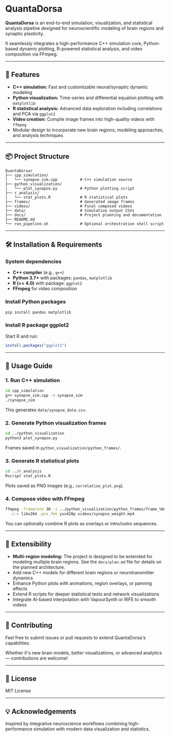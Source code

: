# QuantaDorsa

**QuantaDorsa** is an end-to-end simulation, visualization, and statistical analysis pipeline designed for neuroscientific modeling of brain regions and synaptic plasticity.

It seamlessly integrates a high-performance C++ simulation core, Python-based dynamic plotting, R-powered statistical analysis, and video composition via FFmpeg.

---

## 🚀 Features

- **C++ simulation:** Fast and customizable neural/synaptic dynamic modeling
- **Python visualization:** Time-series and differential equation plotting with `matplotlib`
- **R statistical analysis:** Advanced data exploration including correlations and PCA via `ggplot2`
- **Video creation:** Compile image frames into high-quality videos with `ffmpeg`
- Modular design to incorporate new brain regions, modeling approaches, and analysis techniques

---

## 📦 Project Structure

```
QuantaDorsa/
├── cpp_simulation/
│   └── synapse_sim.cpp          # C++ simulation source
├── python_visualization/
│   └── plot_synapse.py          # Python plotting script
├── r_analysis/
│   └── stat_plots.R             # R statistical plots
├── frames/                      # Generated image frames
├── videos/                      # Final composed videos
├── data/                        # Simulation output CSVs
├── docs/                        # Project planning and documentation
├── README.md
└── run_pipeline.sh              # Optional orchestration shell script
```

---

## 🛠️ Installation & Requirements

### System dependencies

- **C++ compiler** (e.g., `g++`)
- **Python 3.7+** with packages: `pandas`, `matplotlib`
- **R (>= 4.0)** with package: `ggplot2`
- **FFmpeg** for video composition

### Install Python packages

```bash
pip install pandas matplotlib
```

### Install R package ggplot2

Start R and run:

```r
install.packages("ggplot2")
```

---

## 🎯 Usage Guide

### 1. Run C++ simulation

```bash
cd cpp_simulation
g++ synapse_sim.cpp -o synapse_sim
./synapse_sim
```

This generates `data/synapse_data.csv`.

### 2. Generate Python visualization frames

```bash
cd ../python_visualization
python3 plot_synapse.py
```

Frames saved in `python_visualization/python_frames/`.

### 3. Generate R statistical plots

```bash
cd ../r_analysis
Rscript stat_plots.R
```

Plots saved as PNG images (e.g., `correlation_plot.png`).

### 4. Compose video with FFmpeg

```bash
ffmpeg -framerate 30 -i ../python_visualization/python_frames/frame_%04d.png \
  -c:v libx264 -pix_fmt yuv420p videos/synapse_weight.mp4
```

You can optionally combine R plots as overlays or intro/outro sequences.

---

## 🧩 Extensibility

- **Multi-region modeling:** The project is designed to be extended for modeling multiple brain regions. See the `docs/plan.md` file for details on the planned architecture.
- Add new C++ models for different brain regions or neurotransmitter dynamics
- Enhance Python plots with animations, region overlays, or panning effects
- Extend R scripts for deeper statistical tests and network visualizations
- Integrate AI-based interpolation with VapourSynth or RIFE to smooth videos

---

## 🤝 Contributing

Feel free to submit issues or pull requests to extend QuantaDorsa's capabilities.

Whether it's new brain models, better visualizations, or advanced analytics — contributions are welcome!

---

## 📜 License

MIT License

---

## 💡 Acknowledgements

Inspired by integrative neuroscience workflows combining high-performance simulation with modern data visualization and statistics.